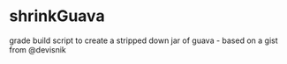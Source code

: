 shrinkGuava
===========

grade build script to create a stripped down jar of guava - based on a gist from @devisnik
